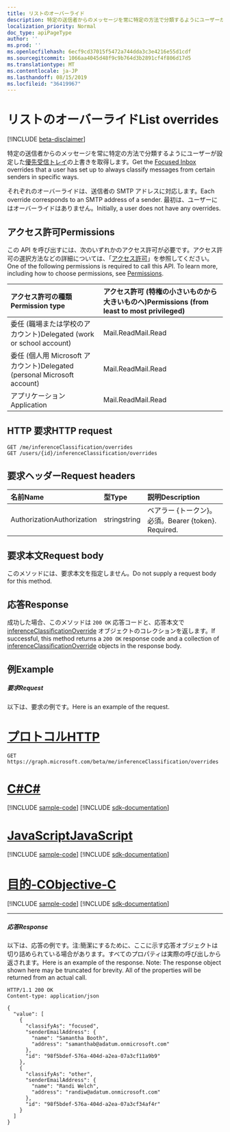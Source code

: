 ```yaml
---
title: リストのオーバーライド
description: 特定の送信者からのメッセージを常に特定の方法で分類するようにユーザーが設定した優先受信トレイの上書きを取得します。
localization_priority: Normal
doc_type: apiPageType
author: ''
ms.prod: ''
ms.openlocfilehash: 6ecf9cd37015f5472a744dda3c3e4216e55d1cdf
ms.sourcegitcommit: 1066aa4045d48f9c9b764d3b2891cf4f806d17d5
ms.translationtype: MT
ms.contentlocale: ja-JP
ms.lasthandoff: 08/15/2019
ms.locfileid: "36419967"
---
```

# <a name="list-overrides"></a><span data-ttu-id="76c68-103">リストのオーバーライド</span><span class="sxs-lookup"><span data-stu-id="76c68-103">List overrides</span></span>

[!INCLUDE [beta-disclaimer](../../includes/beta-disclaimer.md)]

<span data-ttu-id="76c68-104">特定の送信者からのメッセージを常に特定の方法で分類するようにユーザーが設定した[優先受信トレイ](../resources/manage-focused-inbox.md)の上書きを取得します。</span><span class="sxs-lookup"><span data-stu-id="76c68-104">Get the [Focused Inbox](../resources/manage-focused-inbox.md) overrides that a user has set up to always classify messages from certain senders in specific ways.</span></span>

<span data-ttu-id="76c68-105">それぞれのオーバーライドは、送信者の SMTP アドレスに対応します。</span><span class="sxs-lookup"><span data-stu-id="76c68-105">Each override corresponds to an SMTP address of a sender.</span></span> <span data-ttu-id="76c68-106">最初は、ユーザーにはオーバーライドはありません。</span><span class="sxs-lookup"><span data-stu-id="76c68-106">Initially, a user does not have any overrides.</span></span>
## <a name="permissions"></a><span data-ttu-id="76c68-107">アクセス許可</span><span class="sxs-lookup"><span data-stu-id="76c68-107">Permissions</span></span>
<span data-ttu-id="76c68-p102">この API を呼び出すには、次のいずれかのアクセス許可が必要です。アクセス許可の選択方法などの詳細については、「[アクセス許可](/graph/permissions-reference)」を参照してください。</span><span class="sxs-lookup"><span data-stu-id="76c68-p102">One of the following permissions is required to call this API. To learn more, including how to choose permissions, see [Permissions](/graph/permissions-reference).</span></span>

|<span data-ttu-id="76c68-110">アクセス許可の種類</span><span class="sxs-lookup"><span data-stu-id="76c68-110">Permission type</span></span>      | <span data-ttu-id="76c68-111">アクセス許可 (特権の小さいものから大きいものへ)</span><span class="sxs-lookup"><span data-stu-id="76c68-111">Permissions (from least to most privileged)</span></span>              |
|:--------------------|:---------------------------------------------------------|
|<span data-ttu-id="76c68-112">委任 (職場または学校のアカウント)</span><span class="sxs-lookup"><span data-stu-id="76c68-112">Delegated (work or school account)</span></span> | <span data-ttu-id="76c68-113">Mail.Read</span><span class="sxs-lookup"><span data-stu-id="76c68-113">Mail.Read</span></span>    |
|<span data-ttu-id="76c68-114">委任 (個人用 Microsoft アカウント)</span><span class="sxs-lookup"><span data-stu-id="76c68-114">Delegated (personal Microsoft account)</span></span> | <span data-ttu-id="76c68-115">Mail.Read</span><span class="sxs-lookup"><span data-stu-id="76c68-115">Mail.Read</span></span>    |
|<span data-ttu-id="76c68-116">アプリケーション</span><span class="sxs-lookup"><span data-stu-id="76c68-116">Application</span></span> | <span data-ttu-id="76c68-117">Mail.Read</span><span class="sxs-lookup"><span data-stu-id="76c68-117">Mail.Read</span></span> |

## <a name="http-request"></a><span data-ttu-id="76c68-118">HTTP 要求</span><span class="sxs-lookup"><span data-stu-id="76c68-118">HTTP request</span></span>
<!-- { "blockType": "ignored" } -->
```http
GET /me/inferenceClassification/overrides
GET /users/{id}/inferenceClassification/overrides
```

## <a name="request-headers"></a><span data-ttu-id="76c68-119">要求ヘッダー</span><span class="sxs-lookup"><span data-stu-id="76c68-119">Request headers</span></span>
| <span data-ttu-id="76c68-120">名前</span><span class="sxs-lookup"><span data-stu-id="76c68-120">Name</span></span>       | <span data-ttu-id="76c68-121">型</span><span class="sxs-lookup"><span data-stu-id="76c68-121">Type</span></span> | <span data-ttu-id="76c68-122">説明</span><span class="sxs-lookup"><span data-stu-id="76c68-122">Description</span></span>|
|:---------------|:--------|:----------|
| <span data-ttu-id="76c68-123">Authorization</span><span class="sxs-lookup"><span data-stu-id="76c68-123">Authorization</span></span>  | <span data-ttu-id="76c68-124">string</span><span class="sxs-lookup"><span data-stu-id="76c68-124">string</span></span>  | <span data-ttu-id="76c68-p103">ベアラー {トークン}。必須。</span><span class="sxs-lookup"><span data-stu-id="76c68-p103">Bearer {token}. Required.</span></span> |

## <a name="request-body"></a><span data-ttu-id="76c68-127">要求本文</span><span class="sxs-lookup"><span data-stu-id="76c68-127">Request body</span></span>
<span data-ttu-id="76c68-128">このメソッドには、要求本文を指定しません。</span><span class="sxs-lookup"><span data-stu-id="76c68-128">Do not supply a request body for this method.</span></span>

## <a name="response"></a><span data-ttu-id="76c68-129">応答</span><span class="sxs-lookup"><span data-stu-id="76c68-129">Response</span></span>

<span data-ttu-id="76c68-130">成功した場合、このメソッドは `200 OK` 応答コードと、応答本文で [inferenceClassificationOverride](../resources/inferenceclassificationoverride.md) オブジェクトのコレクションを返します。</span><span class="sxs-lookup"><span data-stu-id="76c68-130">If successful, this method returns a `200 OK` response code and a collection of [inferenceClassificationOverride](../resources/inferenceclassificationoverride.md) objects in the response body.</span></span>
## <a name="example"></a><span data-ttu-id="76c68-131">例</span><span class="sxs-lookup"><span data-stu-id="76c68-131">Example</span></span>
##### <a name="request"></a><span data-ttu-id="76c68-132">要求</span><span class="sxs-lookup"><span data-stu-id="76c68-132">Request</span></span>
<span data-ttu-id="76c68-133">以下は、要求の例です。</span><span class="sxs-lookup"><span data-stu-id="76c68-133">Here is an example of the request.</span></span>

# <a name="httptabhttp"></a>[<span data-ttu-id="76c68-134">プロトコル</span><span class="sxs-lookup"><span data-stu-id="76c68-134">HTTP</span></span>](#tab/http)
<!-- {
  "blockType": "request",
  "name": "get_overrides"
}-->
```http
GET https://graph.microsoft.com/beta/me/inferenceClassification/overrides
```
# <a name="ctabcsharp"></a>[<span data-ttu-id="76c68-135">C#</span><span class="sxs-lookup"><span data-stu-id="76c68-135">C#</span></span>](#tab/csharp)
[!INCLUDE [sample-code](../includes/snippets/csharp/get-overrides-csharp-snippets.md)]
[!INCLUDE [sdk-documentation](../includes/snippets/snippets-sdk-documentation-link.md)]

# <a name="javascripttabjavascript"></a>[<span data-ttu-id="76c68-136">JavaScript</span><span class="sxs-lookup"><span data-stu-id="76c68-136">JavaScript</span></span>](#tab/javascript)
[!INCLUDE [sample-code](../includes/snippets/javascript/get-overrides-javascript-snippets.md)]
[!INCLUDE [sdk-documentation](../includes/snippets/snippets-sdk-documentation-link.md)]

# <a name="objective-ctabobjc"></a>[<span data-ttu-id="76c68-137">目的-C</span><span class="sxs-lookup"><span data-stu-id="76c68-137">Objective-C</span></span>](#tab/objc)
[!INCLUDE [sample-code](../includes/snippets/objc/get-overrides-objc-snippets.md)]
[!INCLUDE [sdk-documentation](../includes/snippets/snippets-sdk-documentation-link.md)]

---

##### <a name="response"></a><span data-ttu-id="76c68-138">応答</span><span class="sxs-lookup"><span data-stu-id="76c68-138">Response</span></span>
<span data-ttu-id="76c68-p104">以下は、応答の例です。注:簡潔にするために、ここに示す応答オブジェクトは切り詰められている場合があります。すべてのプロパティは実際の呼び出しから返されます。</span><span class="sxs-lookup"><span data-stu-id="76c68-p104">Here is an example of the response. Note: The response object shown here may be truncated for brevity. All of the properties will be returned from an actual call.</span></span>
<!-- {
  "blockType": "response",
  "truncated": true,
  "@odata.type": "microsoft.graph.inferenceClassificationOverride",
  "isCollection": true
} -->
```http
HTTP/1.1 200 OK
Content-type: application/json

{
  "value": [
    {
      "classifyAs": "focused",
      "senderEmailAddress": {
        "name": "Samantha Booth",
        "address": "samanthab@adatum.onmicrosoft.com"
      },
      "id": "98f5bdef-576a-404d-a2ea-07a3cf11a9b9"
    },
    {
      "classifyAs": "other",
      "senderEmailAddress": {
        "name": "Randi Welch",
        "address": "randiw@adatum.onmicrosoft.com"
      },
      "id": "98f5bdef-576a-404d-a2ea-07a3cf34af4r"
    }
  ]
}
```

<!-- uuid: 8fcb5dbc-d5aa-4681-8e31-b001d5168d79
2015-10-25 14:57:30 UTC -->
<!--
{
  "type": "#page.annotation",
  "description": "List overrides",
  "keywords": "",
  "section": "documentation",
  "tocPath": "",
  "suppressions": [
  ]
}
-->
